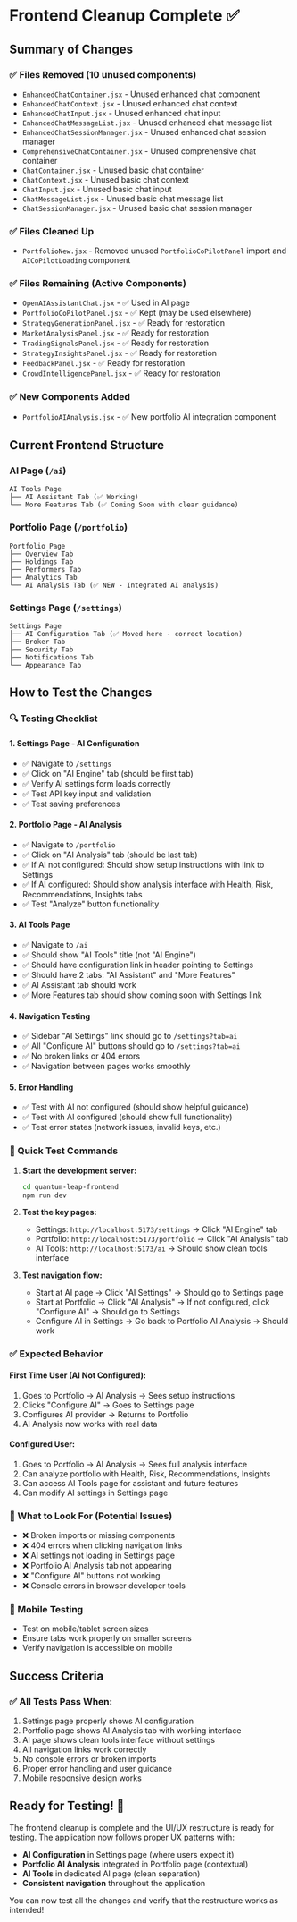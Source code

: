 # Frontend Cleanup Complete ✅

## Summary of Changes

### ✅ **Files Removed (10 unused components)**
- `EnhancedChatContainer.jsx` - Unused enhanced chat component
- `EnhancedChatContext.jsx` - Unused enhanced chat context
- `EnhancedChatInput.jsx` - Unused enhanced chat input
- `EnhancedChatMessageList.jsx` - Unused enhanced chat message list
- `EnhancedChatSessionManager.jsx` - Unused enhanced chat session manager
- `ComprehensiveChatContainer.jsx` - Unused comprehensive chat container
- `ChatContainer.jsx` - Unused basic chat container
- `ChatContext.jsx` - Unused basic chat context
- `ChatInput.jsx` - Unused basic chat input
- `ChatMessageList.jsx` - Unused basic chat message list
- `ChatSessionManager.jsx` - Unused basic chat session manager

### ✅ **Files Cleaned Up**
- `PortfolioNew.jsx` - Removed unused `PortfolioCoPilotPanel` import and `AICoPilotLoading` component

### ✅ **Files Remaining (Active Components)**
- `OpenAIAssistantChat.jsx` - ✅ Used in AI page
- `PortfolioCoPilotPanel.jsx` - ✅ Kept (may be used elsewhere)
- `StrategyGenerationPanel.jsx` - ✅ Ready for restoration
- `MarketAnalysisPanel.jsx` - ✅ Ready for restoration
- `TradingSignalsPanel.jsx` - ✅ Ready for restoration
- `StrategyInsightsPanel.jsx` - ✅ Ready for restoration
- `FeedbackPanel.jsx` - ✅ Ready for restoration
- `CrowdIntelligencePanel.jsx` - ✅ Ready for restoration

### ✅ **New Components Added**
- `PortfolioAIAnalysis.jsx` - ✅ New portfolio AI integration component

## Current Frontend Structure

### **AI Page (`/ai`)**
```
AI Tools Page
├── AI Assistant Tab (✅ Working)
└── More Features Tab (✅ Coming Soon with clear guidance)
```

### **Portfolio Page (`/portfolio`)**
```
Portfolio Page
├── Overview Tab
├── Holdings Tab
├── Performers Tab
├── Analytics Tab
└── AI Analysis Tab (✅ NEW - Integrated AI analysis)
```

### **Settings Page (`/settings`)**
```
Settings Page
├── AI Configuration Tab (✅ Moved here - correct location)
├── Broker Tab
├── Security Tab
├── Notifications Tab
└── Appearance Tab
```

## How to Test the Changes

### **🔍 Testing Checklist**

#### **1. Settings Page - AI Configuration**
- ✅ Navigate to `/settings`
- ✅ Click on "AI Engine" tab (should be first tab)
- ✅ Verify AI settings form loads correctly
- ✅ Test API key input and validation
- ✅ Test saving preferences

#### **2. Portfolio Page - AI Analysis**
- ✅ Navigate to `/portfolio`
- ✅ Click on "AI Analysis" tab (should be last tab)
- ✅ If AI not configured: Should show setup instructions with link to Settings
- ✅ If AI configured: Should show analysis interface with Health, Risk, Recommendations, Insights tabs
- ✅ Test "Analyze" button functionality

#### **3. AI Tools Page**
- ✅ Navigate to `/ai`
- ✅ Should show "AI Tools" title (not "AI Engine")
- ✅ Should have configuration link in header pointing to Settings
- ✅ Should have 2 tabs: "AI Assistant" and "More Features"
- ✅ AI Assistant tab should work
- ✅ More Features tab should show coming soon with Settings link

#### **4. Navigation Testing**
- ✅ Sidebar "AI Settings" link should go to `/settings?tab=ai`
- ✅ All "Configure AI" buttons should go to `/settings?tab=ai`
- ✅ No broken links or 404 errors
- ✅ Navigation between pages works smoothly

#### **5. Error Handling**
- ✅ Test with AI not configured (should show helpful guidance)
- ✅ Test with AI configured (should show full functionality)
- ✅ Test error states (network issues, invalid keys, etc.)

### **🚀 Quick Test Commands**

1. **Start the development server:**
   ```bash
   cd quantum-leap-frontend
   npm run dev
   ```

2. **Test the key pages:**
   - Settings: `http://localhost:5173/settings` → Click "AI Engine" tab
   - Portfolio: `http://localhost:5173/portfolio` → Click "AI Analysis" tab  
   - AI Tools: `http://localhost:5173/ai` → Should show clean tools interface

3. **Test navigation flow:**
   - Start at AI page → Click "AI Settings" → Should go to Settings page
   - Start at Portfolio → Click "AI Analysis" → If not configured, click "Configure AI" → Should go to Settings
   - Configure AI in Settings → Go back to Portfolio AI Analysis → Should work

### **✅ Expected Behavior**

#### **First Time User (AI Not Configured):**
1. Goes to Portfolio → AI Analysis → Sees setup instructions
2. Clicks "Configure AI" → Goes to Settings page
3. Configures AI provider → Returns to Portfolio
4. AI Analysis now works with real data

#### **Configured User:**
1. Goes to Portfolio → AI Analysis → Sees full analysis interface
2. Can analyze portfolio with Health, Risk, Recommendations, Insights
3. Can access AI Tools page for assistant and future features
4. Can modify AI settings in Settings page

### **🐛 What to Look For (Potential Issues)**

- ❌ Broken imports or missing components
- ❌ 404 errors when clicking navigation links
- ❌ AI settings not loading in Settings page
- ❌ Portfolio AI Analysis tab not appearing
- ❌ "Configure AI" buttons not working
- ❌ Console errors in browser developer tools

### **📱 Mobile Testing**
- Test on mobile/tablet screen sizes
- Ensure tabs work properly on smaller screens
- Verify navigation is accessible on mobile

## Success Criteria

### **✅ All Tests Pass When:**
1. Settings page properly shows AI configuration
2. Portfolio page shows AI Analysis tab with working interface
3. AI page shows clean tools interface without settings
4. All navigation links work correctly
5. No console errors or broken imports
6. Proper error handling and user guidance
7. Mobile responsive design works

## Ready for Testing! 🎉

The frontend cleanup is complete and the UI/UX restructure is ready for testing. The application now follows proper UX patterns with:

- **AI Configuration** in Settings page (where users expect it)
- **Portfolio AI Analysis** integrated in Portfolio page (contextual)
- **AI Tools** in dedicated AI page (clean separation)
- **Consistent navigation** throughout the application

You can now test all the changes and verify that the restructure works as intended!